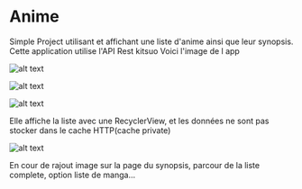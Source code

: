 # Anime
Simple Project utilisant et affichant une liste d'anime ainsi que leur synopsis.
Cette application utilise l'API Rest kitsuo
Voici l'image de l app

![alt text](https://cdn.discordapp.com/attachments/547748628001849345/846123194175062016/unknown.png)

![alt text](https://cdn.discordapp.com/attachments/547748628001849345/846123504864198706/unknown.png)

![alt text](https://cdn.discordapp.com/attachments/547748628001849345/846123401432006656/unknown.png)

Elle affiche la liste avec une RecyclerView, et les données ne sont pas stocker dans le cache HTTP(cache private)

![alt text](https://media.discordapp.net/attachments/787017763129786378/846098262595207188/unknown.png)

En cour de rajout image sur la page du synopsis, parcour de la liste complete, option liste de manga...

